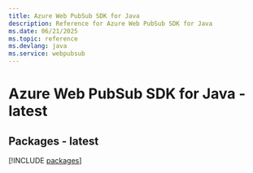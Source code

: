 ```yaml
---
title: Azure Web PubSub SDK for Java
description: Reference for Azure Web PubSub SDK for Java
ms.date: 06/21/2025
ms.topic: reference
ms.devlang: java
ms.service: webpubsub
---
```

# Azure Web PubSub SDK for Java - latest
## Packages - latest
[!INCLUDE [packages](web-pubsub-index.md)]